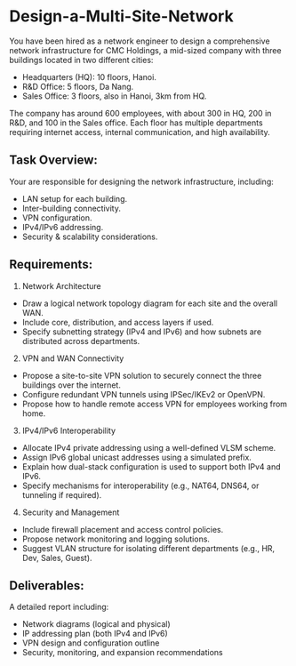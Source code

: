 # Design-a-Multi-Site-Network

You have been hired as a network engineer to design a comprehensive network infrastructure for CMC Holdings, a mid-sized company with three buildings located in two different cities:
- Headquarters (HQ): 10 floors, Hanoi.
- R&D Office: 5 floors, Da Nang.
- Sales Office: 3 floors, also in Hanoi, 3km from HQ. 

The company has around 600 employees, with about 300 in HQ, 200 in R&D, and 100 in the Sales office. Each floor has multiple departments requiring internet access, internal communication, and high availability.

## Task Overview:

Your are responsible for designing the network infrastructure, including:
- LAN setup for each building.
- Inter-building connectivity.
- VPN configuration.
- IPv4/IPv6 addressing.
- Security & scalability considerations.

## Requirements:

1. Network Architecture
- Draw a logical network topology diagram for each site and the overall WAN.
- Include core, distribution, and access layers if used.
- Specify subnetting strategy (IPv4 and IPv6) and how subnets are distributed across departments.

2. VPN and WAN Connectivity
- Propose a site-to-site VPN solution to securely connect the three buildings over the internet.
- Configure redundant VPN tunnels using IPSec/IKEv2 or OpenVPN.
- Propose how to handle remote access VPN for employees working from home.

3. IPv4/IPv6 Interoperability
- Allocate IPv4 private addressing using a well-defined VLSM scheme.
- Assign IPv6 global unicast addresses using a simulated prefix.
- Explain how dual-stack configuration is used to support both IPv4 and IPv6.
- Specify mechanisms for interoperability (e.g., NAT64, DNS64, or tunneling if required).

4. Security and Management
- Include firewall placement and access control policies.
- Propose network monitoring and logging solutions.
- Suggest VLAN structure for isolating different departments (e.g., HR, Dev, Sales, Guest).

## Deliverables:
A detailed report including:
- Network diagrams (logical and physical)
- IP addressing plan (both IPv4 and IPv6)
- VPN design and configuration outline
- Security, monitoring, and expansion recommendations